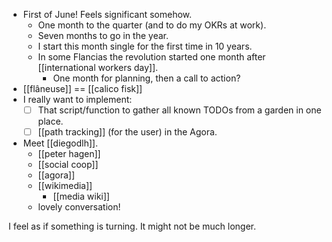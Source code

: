 - First of June! Feels significant somehow.
  - One month to the quarter (and to do my OKRs at work).
  - Seven months to go in the year.
  - I start this month single for the first time in 10 years.
  - In some Flancias the revolution started one month after [[international workers day]].
    - One month for planning, then a call to action?
- [[flâneuse]] == [[calico fisk]]
- I really want to implement:
  - [ ] That script/function to gather all known TODOs from a garden in one place.
  - [ ] [[path tracking]] (for the user) in the Agora.
- Meet [[diegodlh]].
  - [[peter hagen]]
  - [[social coop]]
  - [[agora]]
  - [[wikimedia]]
    - [[media wiki]]
  - lovely conversation!

I feel as if something is turning. It might not be much longer.
